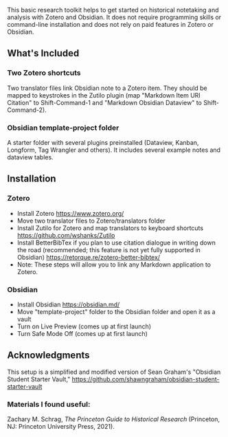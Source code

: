This basic research toolkit helps to get started on historical notetaking and analysis with Zotero and Obsidian. It does not require programming skills or command-line installation and does not rely on paid features in Zotero or Obsidian.
## What's Included
### Two Zotero shortcuts
Two translator files link Obsidian note to a Zotero item. They should be mapped to keystrokes in the Zutilo plugin (map "Markdown Item URI Citation" to Shift-Command-1 and "Markdown Obsidian Dataview" to Shift-Command-2).
### Obsidian template-project folder
A starter folder with several plugins preinstalled (Dataview, Kanban, Longform, Tag Wrangler and others). It includes several example notes and dataview tables.
## Installation
### Zotero
- Install Zotero https://www.zotero.org/
- Move two translator files to Zotero/translators folder
- Install Zutilo for Zotero and map translators to keyboard shortcuts https://github.com/wshanks/Zutilo
- Install BetterBibTex if you plan to use citation dialogue in writing down the road (recommended; this feature is not yet fully supported in Obsidian) https://retorque.re/zotero-better-bibtex/
- Note: These steps will allow you to link any Markdown application to Zotero.
### Obsidian
- Install Obsidian https://obsidian.md/
- Move "template-project" folder to the Obsidian folder and open it as a vault
- Turn on Live Preview (comes up at first launch)
- Turn Safe Mode Off (comes up at first launch)
## Acknowledgments
This setup is a simplified and modified version of Sean Graham's "Obsidian Student Starter Vault," https://github.com/shawngraham/obsidian-student-starter-vault
### Materials I found useful:
Zachary M. Schrag, _The Princeton Guide to Historical Research_ (Princeton, NJ: Princeton University Press, 2021).
